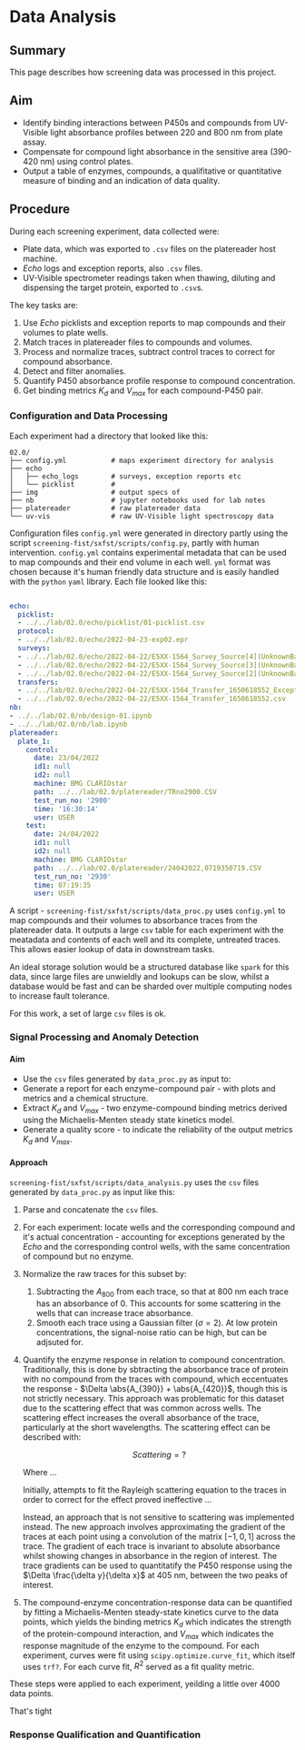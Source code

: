# Data Analysis

## Summary

This page describes how screening data was processed in this project.

## Aim

- Identify binding interactions between P450s and compounds from UV-Visible light absorbance profiles between 220 and 800 nm from plate assay.
- Compensate for compound light absorbance in the sensitive area (390-420 nm) using control plates.
- Output a table of enzymes, compounds, a qualifitative or quantitative measure of binding and an indication of data quality.

## Procedure

During each screening experiment, data collected were:

- Plate data, which was exported to `.csv` files on the platereader host machine.
- *Echo* logs and exception reports, also `.csv` files.
- UV-Visible spectrometer readings taken when thawing, diluting and dispensing the target protein, exported to `.csv`s.

The key tasks are:

1. Use *Echo* picklists and exception reports to map compounds and their volumes to plate wells.
2. Match traces in platereader files to compounds and volumes.
3. Process and normalize traces, subtract control traces to correct for compound absorbance.
4. Detect and filter anomalies.
5. Quantify P450 absorbance profile response to compound concentration.
6. Get binding metrics $K_d$ and $V_{max}$ for each compound-P450 pair.

### Configuration and Data Processing 

Each experiment had a directory that looked like this:

```
02.0/                    
├── config.yml           # maps experiment directory for analysis
├── echo                 
│   ├── echo_logs        # surveys, exception reports etc
│   └── picklist         # 
├── img                  # output specs of 
├── nb                   # jupyter notebooks used for lab notes
├── platereader          # raw platereader data
└── uv-vis               # raw UV-Visible light spectroscopy data
```


Configuration files `config.yml` were generated in directory partly using the script `screening-fist/sxfst/scripts/config.py`, partly with human intervention.
`config.yml` contains experimental metadata that can be used to map compounds and their end volume in each well.
`yml` format was chosen because it's human friendly data structure and is easily handled with the `python` `yaml` library.
Each file looked like this:

``` yaml

echo:
  picklist:
  - ../../lab/02.0/echo/picklist/01-picklist.csv
  protocol:
  - ../../lab/02.0/echo/2022-04-23-exp02.epr
  surveys:
  - ../../lab/02.0/echo/2022-04-22/E5XX-1564_Survey_Source[4](UnknownBarCode).csv
  - ../../lab/02.0/echo/2022-04-22/E5XX-1564_Survey_Source[3](UnknownBarCode).csv
  - ../../lab/02.0/echo/2022-04-22/E5XX-1564_Survey_Source[2](UnknownBarCode).csv
  transfers:
  - ../../lab/02.0/echo/2022-04-22/E5XX-1564_Transfer_1650618552_Exceptions.csv
  - ../../lab/02.0/echo/2022-04-22/E5XX-1564_Transfer_1650618552.csv
nb:
- ../../lab/02.0/nb/design-01.ipynb
- ../../lab/02.0/nb/lab.ipynb
platereader:
  plate_1:
    control:
      date: 23/04/2022
      id1: null
      id2: null
      machine: BMG CLARIOstar
      path: ../../lab/02.0/platereader/TRno2900.CSV
      test_run_no: '2900'
      time: '16:30:14'
      user: USER
    test:
      date: 24/04/2022
      id1: null
      id2: null
      machine: BMG CLARIOstar
      path: ../../lab/02.0/platereader/24042022,0719350719.CSV
      test_run_no: '2930'
      time: 07:19:35
      user: USER
```

A script - `screening-fist/sxfst/scripts/data_proc.py` uses `config.yml` to map compounds and their volumes to absorbance traces from the platereader data.
It outputs a large `csv` table for each experiment with the meatadata and contents of each well and its complete, untreated traces.
This allows easier lookup of data in downstream tasks.

An ideal storage solution would be a structured database like `spark` for this data, since large files are unwieldly and lookups can be slow, whilst a database would be fast and can be sharded over multiple computing nodes to increase fault tolerance.

For this work, a set of large `csv` files is ok.

### Signal Processing and Anomaly Detection 

#### Aim

- Use the `csv` files generated by `data_proc.py` as input to:
- Generate a report for each enzyme-compound pair - with plots and metrics and a chemical structure.
- Extract $K_d$ and $V_{max}$ - two enzyme-compound binding metrics derived using the Michaelis-Menten steady state kinetics model.
- Generate a quality score - to indicate the reliability of the output metrics $K_d$ and $V_{max}$.

#### Approach

`screening-fist/sxfst/scripts/data_analysis.py` uses the `csv` files generated by `data_proc.py` as input like this:

1. Parse and concatenate the `csv` files.
2. For each experiment: locate wells and the corresponding compound and it's actual concentration - accounting for exceptions generated by the *Echo* and the corresponding control wells, with the same concentration of compound but no enzyme.
3. Normalize the raw traces for this subset by:
	1. Subtracting the $A_{800}$ from each trace, so that at 800 nm each trace has an absorbance of 0. 
	   This accounts for some scattering in the wells that can increase trace absorbance.
	2. Smooth each trace using a Gaussian filter ($\sigma = 2$). 
	   At low protein concentrations, the signal-noise ratio can be high, but can be adjsuted for.
4. Quantify the enzyme response in relation to compound concentration. 
   Traditionally, this is done by sbtracting the absorbance trace of protein with no compound from the traces with compound, which eccentuates the response - $\Delta \abs{A_{390}} + \abs{A_{420}}$, though this is not strictly necessary.
   This approach was problematic for this dataset due to the scattering effect that was common across wells. 
   The scattering effect increases the overall absorbance of the trace, particularly at the short wavelengths.
   The scattering effect can be described with:

   $$ Scattering = ? $$

   Where ...

   Initially, attempts to fit the Rayleigh scattering equation to the traces in order to correct for the effect proved ineffective ...

   Instead, an approach that is not sensitive to scattering was implemented instead.
   The new approach involves approximating the gradient of the traces at each point using a convolution of the matrix
   $[-1, 0, 1]$ across the trace.
   The gradient of each trace is invariant to absolute absorbance whilst showing changes in absorbance in the region of interest.
   The trace gradients can be used to quantitatify the P450 response using the $\Delta \frac{\delta y}{\delta x}$ at 405 nm, between the two peaks of interest.
5. The compound-enzyme concentration-response data can be quantified by fitting a Michaelis-Menten steady-state kinetics curve to the data points, which yields the binding metrics $K_d$ which indicates the strength of the protein-compound interaction, and $V_{max}$ which indicates the response magnitude of the enzyme to the compound. 
For each experiment, curves were fit using `scipy.optimize.curve_fit`, which itself uses `trf?`.
For each curve fit, $R^2$ served as a fit quality metric.

These steps were applied to each experiment, yeilding a little over 4000 data points.

That's tight


### Response Qualification and Quantification 
